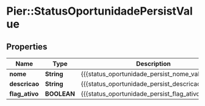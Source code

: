 # Pier::StatusOportunidadePersistValue

## Properties
Name | Type | Description | Notes
------------ | ------------- | ------------- | -------------
**nome** | **String** | {{{status_oportunidade_persist_nome_value}}} | [optional] 
**descricao** | **String** | {{{status_oportunidade_persist_descricao_value}}} | 
**flag_ativo** | **BOOLEAN** | {{{status_oportunidade_persist_flag_ativo_value}}} | 


